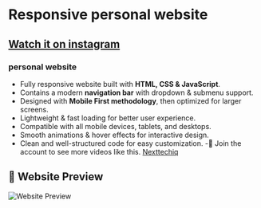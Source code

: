# Responsive personal website
## [Watch it on instagram](https://www.instagram.com/p/DMyuXnJIiZn/?img_index=1)
### personal website

- Fully responsive website built with **HTML, CSS & JavaScript**.
- Contains a modern **navigation bar** with dropdown & submenu support.
- Designed with **Mobile First methodology**, then optimized for larger screens.
- Lightweight & fast loading for better user experience.
- Compatible with all mobile devices, tablets, and desktops.
- Smooth animations & hover effects for interactive design.
- Clean and well-structured code for easy customization.
-💙 Join the account to see more videos like this. [Nexttechiq](https://www.instagram.com/nexttechiq/)

## 📸 Website Preview
![Website Preview](Home.png)

